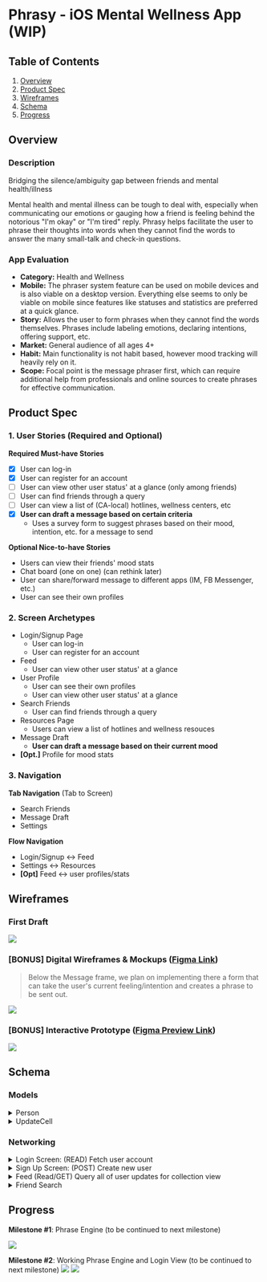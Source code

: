 # Phrasy - iOS Mental Wellness App (WIP)

## Table of Contents
1. [Overview](#Overview)
2. [Product Spec](#Product-Spec)
3. [Wireframes](#Wireframes)
4. [Schema](#Schema)
5. [Progress](#Progress)

## Overview
### Description
Bridging the silence/ambiguity gap between friends and mental health/illness

Mental health and mental illness can be tough to deal with, especially when communicating our emotions or gauging how a friend is feeling behind the notorious "I'm okay" or "I'm tired" reply. Phrasy helps facilitate the user to phrase their thoughts into words when they cannot find the words to answer the many small-talk and check-in questions.

### App Evaluation

- **Category:** Health and Wellness
- **Mobile:** The phraser system feature can be used on mobile devices and is also viable on a desktop version. Everything else seems to only be viable on mobile since features like statuses and statistics are preferred at a quick glance.
- **Story:** Allows the user to form phrases when they cannot find the words themselves. Phrases include labeling emotions, declaring intentions, offering support,  etc.
- **Market:** General audience of all ages 4+
- **Habit:** Main functionality is not habit based, however mood tracking will heavily rely on it.
- **Scope:** Focal point is the message phraser first, which can require additional help from professionals and online sources to create phrases for effective communication.

## Product Spec

### 1. User Stories (Required and Optional)

**Required Must-have Stories**

- [x] User can log-in
- [x] User can register for an account
- [ ] User can view other user status' at a glance (only among friends)
- [ ] User can find friends through a query
- [ ] User can view a list of (CA-local) hotlines, wellness centers, etc
- [x] **User can draft a message based on certain criteria**
    * Uses a survey form to suggest phrases based on their mood, intention, etc. for a message to send

**Optional Nice-to-have Stories**
* Users can view their friends' mood stats
* Chat board (one on one)  (can rethink later)
* User can share/forward message to different apps (IM, FB Messenger, etc.)
* User can see their own profiles



### 2. Screen Archetypes
* Login/Signup Page
    * User can log-in
    * User can register for an account
* Feed
    * User can view other user status' at a glance
* User Profile 
    * User can see their own profiles
    * User can view other user status' at a glance
* Search Friends
    * User can find friends through a query
* Resources Page
    * Users can view a list of hotlines and wellness resouces 
* Message Draft
    * **User can draft a message based on their current mood**    
* **[Opt.]** Profile for mood stats

### 3. Navigation

**Tab Navigation** (Tab to Screen)
* Search Friends
* Message Draft
* Settings


**Flow Navigation**
* Login/Signup <-> Feed
* Settings <-> Resources
* **[Opt]** Feed <-> user profiles/stats

## Wireframes

### First Draft
![](https://i.imgur.com/Ujfhr04.jpg) </img>

### [BONUS] Digital Wireframes & Mockups ([Figma Link](https://www.figma.com/file/0RJG7CmvWGkx2tHmbDKAQ8/CodePath-iOS-MH-App?node-id=0%3A1))
> Below the Message frame, we plan on implementing there a form that can take the user's current feeling/intention and creates a phrase to be sent out.

![](https://i.imgur.com/AHLQTZR.png)


### [BONUS] Interactive Prototype ([Figma Preview Link](https://www.figma.com/proto/0RJG7CmvWGkx2tHmbDKAQ8/CodePath-iOS-MH-App?node-id=7%3A34&scaling=scale-down))
![](https://i.imgur.com/U3GVE9x.gif)


## Schema 
### Models

<details>
    <summary>Person</summary>
    
| Column 1 | Column 2 | Column 3 |
| -------- | -------- | -------- |
| objectId | String   | unique id for user     |
| userName | String   | name of user |
| userImage | String  | image of user |
| friends  | Array    | list of person objects |
| UpdateCell | Pointer to another Parse Object | mood update |

</details>

<details>
    <summary>UpdateCell</summary>
    
    
| Property 1 | Type 2 | Description 3 |
| -------- | -------- | -------- |
| objectId     | String     | unique id for the the user status     |
| userImage | Pointer to User | image user |
| userName  | Pointer to User | name of user |
| moodString | String | current mood description|
| moodColor | String | current visual of mood |

    
</details>



<!-- Profile -->
<!-- TBD -->


### Networking
<!-- - [ List of Network Requests by Screen ] -->

<details>
    <summary>Login Screen: (READ) Fetch user account</summary>
    
```
let username = usernameField.text!
let password = passwordField.text!
                
PFUser.logInWithUsername(inBackground: username, password: password){
    (user, error) in
        if user != nil {
            self.performSegue(withIdentifier: "loginSegue", sender: nil)
        }else{
            print("Error: \(error?.localizedDescription)");
        }
}
```
    
</details>


<details>
    <summary>Sign Up Screen: (POST) Create new user</summary>

```
let user = PFUser()
user.username = usernameField.text
user.password = passwordField.text
user.email = emailField.text PFObject
user["phone"] = phoneNumField.text
user["friends"] = [PFObject]()    //nil initially because no friends

user.signUpInBackground { (success, error) in
    if success {
        self.performSegue(withIdentifier: "loginSegue", sender: nil)
    }else{
        print("Error: \(error?.localizedDescription)");
    }
}
```

</details>

<details>
    <summary>Feed (Read/GET) Query all of user updates for collection view</summary>
    
``` 
//var upCells = [PFObject]()    //take into account
let query = PFQuery(className:"friends","UpdateCell.friends")
query.includeKeys(["userName", "userImage","moodString","moodColor",
        "userImage.userName","moodString.userName","moodColor.userName"])
query.limit = 20        //Temporary limit 20 but should # of friends

query.findObjectsInBackground { (upCells, error) in
    if upCells != nil{
        self.posts = upCells!
        self.tableView.reloadData()   //TB -> CV
    }
}
```
    
    
    
</details>

        
<details>
    <summary>Friend Search</summary>

- (Read/Get) Query users with **EXACT** username

    ```
    var people = [PFObject]()
    let query = PFQuery(className:"Person")
    query.includeKeys(["userName"])
    query.limit = 1        //**EXACT username***

    query.findObjectsInBackground { (Person, error) in
        if Person != nil{
            self.people = Person!
            self.tableView.reloadData()   
        }
    }

    ```
- (Update/PUT) Add a new friend to current user

    ```
    let allUsers = PFQuery(className: "Person")
    allUsers.findObjectsInBackground { (Person, error)
        if Person != nil{

        user.addUniqueObjects(from: ***Unique ID***)
        }
    }

    ```

</details>
    


<!-- - [**Opt**] Profile
- [Create basic snippets for each Parse network request]
- [OPTIONAL: List endpoints if using existing API such as Yelp]
 -->

## Progress

**Milestone #1**: Phrase Engine (to be continued to next milestone)

![](https://i.imgur.com/4qUmTsJ.gif)

**Milestone #2**: Working Phrase Engine and Login View (to be continued to next milestone)
![](https://i.imgur.com/TxCgrNS.gif)
![](https://i.imgur.com/3NJGXrR.gif)

